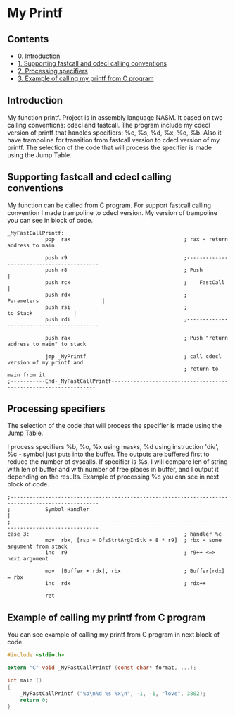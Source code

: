 # My Printf
## Contents
- [0. Introduction](#introduction)
- [1. Supporting fastcall and cdecl calling conventions](#supporting-fastcall-and-cdecl-calling-conventions)
- [2. Processing specifiers](#processing-specifiers)
- [3. Example of calling my printf from C program](#example-of-calling-my-printf-from-с-program)

## Introduction
My function printf. Project is in assembly language NASM. It based on two calling conventions: cdecl and fastcall. The program include my cdecl version of printf that handles specifiers: %c, %s, %d, %x, %o, %b. Also it have trampoline for transition from fastcall version to cdecl version of my printf. The selection of the code that will process the specifier is made using the Jump Table.

## Supporting fastcall and cdecl calling conventions
My function can be called from C program. For support fastcall calling convention I made trampoline to cdecl version. My version of trampoline you can see in block of code.
``` Asm
_MyFastCallPrintf:
            pop  rax                                    ; rax = return address to main

            push r9                                     ;------------------------------------------
            push r8                                     ; Push                                    |
            push rcx                                    ;    FastCall                             |
            push rdx                                    ;           Parameters                    |
            push rsi                                    ;                    to Stack             |
            push rdi                                    ;------------------------------------------

            push rax                                    ; Push "return address to main" to stack

            jmp _MyPrintf                               ; call cdecl version of my printf and
                                                        ; return to main from it
;-----------End-_MyFastCallPrintf-----------------------------------------------------------------
```
## Processing specifiers
The selection of the code that will process the specifier is made using the Jump Table.

I process specifiers %b, %o, %x using masks, %d using instruction 'div', %c - symbol just puts into the buffer. The outputs are buffered first to reduce the number of syscalls. If specifier is %s, I will compare len of string with len of buffer and with number of free places in buffer, and I output it depending on the results. Example of processing %c you can see in next block of code.
``` Asm
;--------------------------------------------------------------------------------------------------
;           Symbol Handler                                                                        |
;--------------------------------------------------------------------------------------------------
case_3:                                                 ; handler %c
            mov  rbx, [rsp + OfsStrtArgInStk + 8 * r9]  ; rbx = some argument from stack
            inc  r9                                     ; r9++ <=> next argument

            mov  [Buffer + rdx], rbx                    ; Buffer[rdx] = rbx
            inc  rdx                                    ; rdx++

            ret
```
<a id="example-of-calling-my-printf-from-с-program"></a> 
## Example of calling my printf from C program
You can see example of calling my printf from C program in next block of code.
``` C
#include <stdio.h>

extern "C" void _MyFastCallPrintf (const char* format, ...);

int main ()
{
    _MyFastCallPrintf ("%o\n%d %s %x\n", -1, -1, "love", 3802);
    return 0;
}
```
